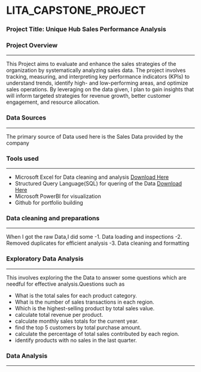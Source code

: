 # LITA_CAPSTONE_PROJECT

###  Project Title: Unique Hub Sales Performance Analysis

###  Project Overview
---
This  Project aims to evaluate and enhance the sales strategies of the organization by systematically analyzing sales data. The project involves tracking, measuring, and interpreting key performance indicators (KPIs) to understand trends, identify high- and low-performing areas, and optimize sales operations. By leveraging on the data given, I plan to gain insights that will inform targeted strategies for revenue growth, better customer engagement, and resource allocation.

### Data Sources
---
The primary source of Data used here is the Sales Data provided by the company

###  Tools used
---
- Microsoft Excel for Data cleaning and analysis [Download Here](https://1drv.ms/x/c/a7c3aecf7c2c74b7/EeAOvisv5DNEjzCCV82C-FQB6oBdZX01oafZ_V36Su7STw?e=9QNaj7)
- Structured Query Language(SQL) for quering of the Data [Download Here](https://1drv.ms/u/c/a7c3aecf7c2c74b7/EedFi05BUQhDs4J6Cscuoe4BADTNFx-y2v9Ijh__yjiTCw?e=r62WZn)
- Microsoft PowerBI for visualization
- Github for portfolio building

###  Data cleaning and preparations
---
When I got the raw Data,I did some
   -1. Data loading and inspections
   -2. Removed duplicates for efficient analysis
   -3. Data cleaning and formatting

###  Exploratory Data Analysis
---
This involves exploring the the Data to answer some questions which are needful for effective analysis.Questions such as
 - What is the total sales for each product category.
 - What is the number of sales transactions in each region.
 - Which is the highest-selling product by total sales value.
 - calculate total revenue per product.
 - calculate monthly sales totals for the current year.
 - find the top 5 customers by total purchase amount.
 - calculate the percentage of total sales contributed by each region.
 - identify products with no sales in the last quarter.

###  Data Analysis
---
